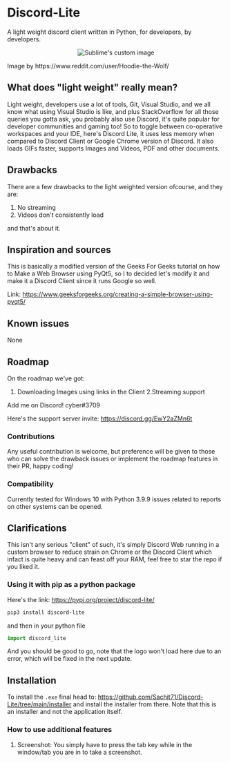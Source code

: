 # Discord-Lite
A light weight discord client written in Python, for developers, by developers.


<p align="center">
  <img src="https://cdn.discordapp.com/attachments/927282382116118602/927289197679763557/logo3.png" alt="Sublime's custom image"/>
</p>
Image by https://www.reddit.com/user/Hoodie-the-Wolf/

## What does "light weight" really mean?
Light weight, developers use a lot of tools, Git, Visual Studio, and we all know what using Visual Studio is like, and plus StackOverflow for all those queries you gotta ask, you probably also use Discord, it's quite popular for developer communities and gaming too! So to toggle between co-operative workspaces and your IDE, here's Discord Lite, it uses less memory when compared to Discord Client or Google Chrome version of Discord. It also loads GIFs faster, supports Images and Videos, PDF and other documents.

## Drawbacks
There are a few drawbacks to the light weighted version ofcourse, and they are:
1. No streaming
2. Videos don't consistently load


and that's about it.


## Inspiration and sources
This is basically a modified version of the Geeks For Geeks tutorial on how to Make a Web Browser using PyQt5, so I to decided let's modify it and make it a Discord Client since it runs Google so well.

Link: https://www.geeksforgeeks.org/creating-a-simple-browser-using-pyqt5/

## Known issues
None

## Roadmap
On the roadmap we've got:
1. Downloading Images using links in the Client
2.Streaming support



Add me on Discord! cyber#3709

Here's the support server invite: https://discord.gg/EwY2aZMn6t

### Contributions
Any useful contribution is welcome, but preference will be given to those who can solve the drawback issues or implement the roadmap features in their PR, happy coding!

### Compatibility
Currently tested for Windows 10 with Python 3.9.9 issues related to reports on other systems can be opened.

## Clarifications
This isn't any serious "client" of such, it's simply Discord Web running in a custom browser to reduce strain on Chrome or the Discord Client which infact is quite heavy and can feast off your RAM, feel free to star the repo if you liked it.


### Using it with pip as a python package
Here's the link: https://pypi.org/project/discord-lite/

```bash
pip3 install discord-lite
```
and then in your python file

```python
import discord_lite
```

And you should be good to go, note that the logo won't load here due to an error, which will be fixed in the next update.

## Installation
To install the `.exe` final head to: https://github.com/Sachit71/Discord-Lite/tree/main/installer and install the installer from there.
Note that this is an installer and not the application itself.

### How to use additional features
1. Screenshot: You simply have to press the tab key while in the window/tab you are in to take a screenshot.
